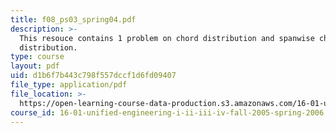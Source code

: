 ```yaml
---
title: f08_ps03_spring04.pdf
description: >-
  This resouce contains 1 problem on chord distribution and spanwise chord
  distribution.
type: course
layout: pdf
uid: d1b6f7b443c798f557dccf1d6fd09407
file_type: application/pdf
file_location: >-
  https://open-learning-course-data-production.s3.amazonaws.com/16-01-unified-engineering-i-ii-iii-iv-fall-2005-spring-2006/d1b6f7b443c798f557dccf1d6fd09407_f08_ps03_spring04.pdf
course_id: 16-01-unified-engineering-i-ii-iii-iv-fall-2005-spring-2006
---
```

